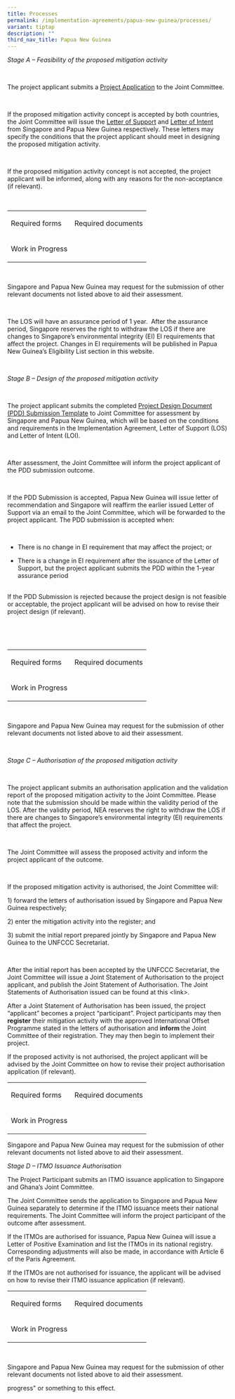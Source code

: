 ```yaml
---
title: Processes
permalink: /implementation-agreements/papua-new-guinea/processes/
variant: tiptap
description: ""
third_nav_title: Papua New Guinea
---
```

<p><em>Stage A – Feasibility of the proposed mitigation activity</em></p><p><em>&nbsp;</em></p><p>The project applicant submits a <u>Project Application</u> to the Joint Committee.</p><p>&nbsp;</p><p>If the proposed mitigation activity concept is accepted by both countries, the Joint Committee will issue the <u>Letter of Support</u> and <u>Letter of Intent</u> from Singapore and Papua New Guinea respectively. These letters may specify the conditions that the project applicant should meet in designing the proposed mitigation activity.</p><p>&nbsp;</p><p>If the proposed mitigation activity concept is not accepted, the project applicant will be informed, along with any reasons for the non-acceptance (if relevant).</p><p>&nbsp;</p><table><tbody><tr><td rowspan="1" colspan="1"><p>Required forms</p></td><td rowspan="1" colspan="1"><p>Required documents</p></td></tr><tr><td rowspan="1" colspan="1"><p><a rel="noopener noreferrer nofollow" target="_blank">Work in Progress</a></p></td><td rowspan="1" colspan="1"><p></p></td></tr></tbody></table><p>&nbsp;</p><p>Singapore and Papua New Guinea may request for the submission of other relevant documents not listed above to aid their assessment.</p><p>&nbsp;</p><p>The LOS will have an assurance period of 1 year.&nbsp; After the assurance period, Singapore reserves the right to withdraw the LOS if there are changes to Singapore’s environmental integrity (EI) EI requirements that affect the project. Changes in EI requirements will be published in Papua New Guinea’s Eligibility List section in this website.</p><p><em>&nbsp;</em></p><p><em>Stage B – Design of the proposed mitigation activity</em></p><p><em>&nbsp;</em></p><p>The project applicant submits the completed <u>Project Design Document (PDD) Submission Template</u> to Joint Committee for assessment by Singapore and Papua New Guinea, which will be based on the conditions and requirements in the Implementation Agreement, Letter of Support (LOS) and Letter of Intent (LOI).</p><p>&nbsp;</p><p>After assessment, the Joint Committee will inform the project applicant of the PDD submission outcome.</p><p>&nbsp;</p><p>If the PDD Submission is accepted, Papua New Guinea will issue letter of recommendation and Singapore will reaffirm the earlier issued Letter of Support via an email to the Joint Committee, which will be forwarded to the project applicant. The PDD submission is accepted when:</p><p>&nbsp;</p><ul data-tight="true" class="tight"><li><p>There is no change in EI requirement that may affect the project; or</p></li><li><p>There is a change in EI requirement after the issuance of the Letter of Support, but the project applicant submits the PDD within the 1-year assurance period</p></li></ul><p><br>If the PDD Submission is rejected because the project design is not feasible or acceptable, the project applicant will be advised on how to revise their project design (if relevant).</p><p>&nbsp;</p><p>&nbsp;</p><table><tbody><tr><td rowspan="1" colspan="1"><p>Required forms</p></td><td rowspan="1" colspan="1"><p>Required documents</p></td></tr><tr><td rowspan="1" colspan="1"><p><a rel="noopener noreferrer nofollow" target="_blank">Work in Progress</a></p></td><td rowspan="1" colspan="1"><p></p></td></tr></tbody></table><p>&nbsp;</p><p>Singapore and Papua New Guinea may request for the submission of other relevant documents not listed above to aid their assessment.</p><p>&nbsp;</p><p><em>Stage C – Authorisation of the proposed mitigation activity</em></p><p><em>&nbsp;</em></p><p>The project applicant submits an authorisation application and the validation report of the proposed mitigation activity to the Joint Committee. Please note that the submission should be made within the validity period of the LOS. After the validity period, NEA reserves the right to withdraw the LOS if there are changes to Singapore’s environmental integrity (EI) requirements that affect the project.</p><p>&nbsp;</p><p>The Joint Committee will assess the proposed activity and inform the project applicant of the outcome.</p><p>&nbsp;</p><p>If the proposed mitigation activity is authorised, the Joint Committee will:</p><p>1) forward the letters of authorisation issued by Singapore and Papua New Guinea respectively;</p><p>2) enter the mitigation activity into the register; and</p><p>3) submit the initial report prepared jointly by Singapore and Papua New Guinea to the UNFCCC Secretariat.</p><p>&nbsp;</p><p>After the initial report has been accepted by the UNFCCC Secretariat, the Joint Committee will issue a Joint Statement of Authorisation to the project applicant, and publish the Joint Statement of Authorisation. The Joint Statements of Authorisation issued can be found at this &lt;link&gt;.</p><p></p><p>After a Joint Statement of Authorisation has been issued, the project “applicant” becomes a project “participant”. Project participants may then <strong>register</strong> their mitigation activity with the approved International Offset Programme stated in the letters of authorisation and <strong>inform </strong>the Joint Committee of their registration. They may then begin to implement their project.</p><p></p><p>If the proposed activity is not authorised, the project applicant will be advised by the Joint Committee on how to revise their project authorisation application (if relevant).</p><p></p><table><tbody><tr><td rowspan="1" colspan="1"><p>Required forms</p></td><td rowspan="1" colspan="1"><p>Required documents</p></td></tr><tr><td rowspan="1" colspan="1"><p>Work in Progress</p></td><td rowspan="1" colspan="1"><p></p></td></tr></tbody></table><p>Singapore and Papua New Guinea may request for the submission of other relevant documents not listed above to aid their assessment.</p><p></p><p><em>Stage D – ITMO Issuance Authorisation</em></p><p></p><p>The Project Participant submits an ITMO issuance application to Singapore and Ghana’s Joint Committee.</p><p></p><p>The Joint Committee sends the application to Singapore and Papua New Guinea separately to determine if the ITMO issuance meets their national requirements. The Joint Committee will inform the project participant of the outcome after assessment.</p><p></p><p>If the ITMOs are authorised for issuance, Papua New Guinea will issue a Letter of Positive Examination and list the ITMOs in its national registry. Corresponding adjustments will also be made, in accordance with Article 6 of the Paris Agreement.</p><p></p><p>If the ITMOs are not authorised for issuance, the applicant will be advised on how to revise their ITMO issuance application (if relevant).</p><p></p><table><tbody><tr><td rowspan="1" colspan="1"><p>Required forms</p></td><td rowspan="1" colspan="1"><p>Required documents</p></td></tr><tr><td rowspan="1" colspan="1"><p>Work in Progress</p></td><td rowspan="1" colspan="1"><p></p></td></tr></tbody></table><p>&nbsp;</p><p>Singapore and Papua New Guinea may request for the submission of other relevant documents not listed above to aid their assessment.</p><p>progress" or something to this effect.</p>